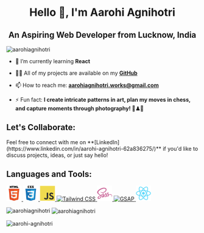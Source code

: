 <h1 align="center">Hello 👋, I'm Aarohi Agnihotri</h1>
<h2 align="center">An Aspiring Web Developer from Lucknow, India</h2>

<p align="left"> <img src="https://komarev.com/ghpvc/?username=aarohiagnihotri&label=Profile%20views&color=0e75b6&style=flat" alt="aarohiagnihotri" /> </p>

- 🌱 I’m currently learning **React**

- 👨‍💻 All of my projects are available on my **[GitHub](https://github.com/aarohi-agnihotri)**

- 📫 How to reach me: **aarohiagnihotri.works@gmail.com**

- ⚡ Fun fact: **I create intricate patterns in art, plan my moves in chess, and capture moments through photography! 🎨♟📸**

<h2 align="left">Let's Collaborate:</h2>
<p align="left">
  Feel free to connect with me on **[LinkedIn](https://www.linkedin.com/in/aarohi-agnihotri-62a836275/)** if you'd like to discuss projects, ideas, or just say hello!
</p>

<h2 align="left">Languages and Tools:</h2>
<p align="left">
  <a href="https://www.w3.org/html/" target="_blank" rel="noreferrer"> 
    <img src="https://raw.githubusercontent.com/devicons/devicon/master/icons/html5/html5-original-wordmark.svg" alt="HTML5" width="40" height="40"/> 
  </a> 
  <a href="https://www.w3schools.com/css/" target="_blank" rel="noreferrer"> 
    <img src="https://raw.githubusercontent.com/devicons/devicon/master/icons/css3/css3-original-wordmark.svg" alt="CSS3" width="40" height="40"/> 
  </a> 
  <a href="https://www.javascript.com/" target="_blank" rel="noreferrer"> 
    <img src="https://raw.githubusercontent.com/devicons/devicon/master/icons/javascript/javascript-original.svg" alt="JavaScript" width="40" height="40"/> 
  </a> 
  <a href="https://tailwindcss.com/" target="_blank" rel="noreferrer"> 
    <img src="https://www.vectorlogo.zone/logos/tailwindcss/tailwindcss-icon.svg" alt="Tailwind CSS" width="40" height="40"/> 
  </a> 
  <a href="https://sass-lang.com/" target="_blank" rel="noreferrer"> 
    <img src="https://raw.githubusercontent.com/devicons/devicon/master/icons/sass/sass-original.svg" alt="Sass" width="40" height="40"/> 
  </a> 
  <a href="https://greensock.com/gsap/" target="_blank" rel="noreferrer"> 
  <img src="https://raw.githubusercontent.com/gilbarbara/logos/master/logos/gsap.svg" alt="GSAP" width="40" height="40"/> 
</a>

  <a href="https://reactjs.org/" target="_blank" rel="noreferrer"> 
    <img src="https://raw.githubusercontent.com/devicons/devicon/master/icons/react/react-original.svg" alt="React" width="40" height="40"/> 
  </a> 
</p>

<p><img align="left" src="https://github-readme-stats.vercel.app/api/top-langs?username=aarohi-agnihotri&show_icons=true&locale=en&layout=compact" alt="aarohiagnihotri" /></p>

<p>&nbsp;<img align="center" src="https://github-readme-stats.vercel.app/api?username=aarohi-agnihotri&show_icons=true&locale=en" alt="aarohiagnihotri" /></p>

<p><img align="center" src="https://github-readme-streak-stats.herokuapp.com/?user=aarohi-agnihotri" alt="aarohi-agnihotri" /></p>



<!---
aarohi-agnihotri/aarohi-agnihotri is a ✨ special ✨ repository because its `README.md` (this file) appears on your GitHub profile.
You can click the Preview link to take a look at your changes.
--->
